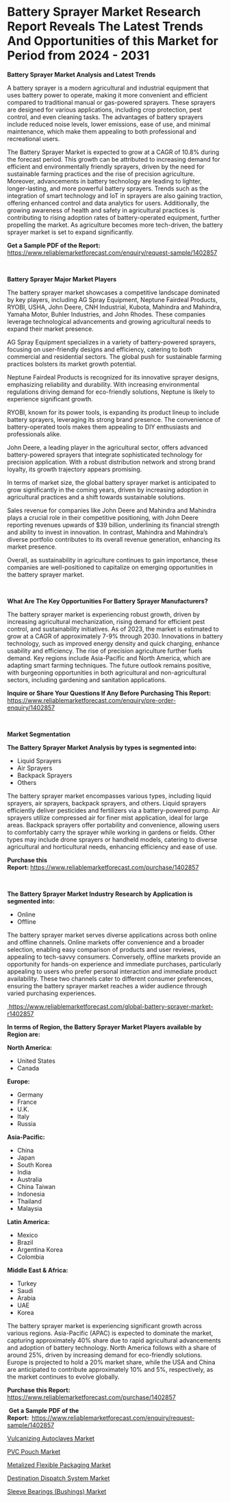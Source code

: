 <p><h1>Battery Sprayer Market Research Report Reveals The Latest Trends And Opportunities of this Market for Period from 2024 - 2031</h1></p><p><strong>Battery Sprayer Market Analysis and Latest Trends</strong></p>
<p><p>A battery sprayer is a modern agricultural and industrial equipment that uses battery power to operate, making it more convenient and efficient compared to traditional manual or gas-powered sprayers. These sprayers are designed for various applications, including crop protection, pest control, and even cleaning tasks. The advantages of battery sprayers include reduced noise levels, lower emissions, ease of use, and minimal maintenance, which make them appealing to both professional and recreational users.</p><p>The Battery Sprayer Market is expected to grow at a CAGR of 10.8% during the forecast period. This growth can be attributed to increasing demand for efficient and environmentally friendly sprayers, driven by the need for sustainable farming practices and the rise of precision agriculture. Moreover, advancements in battery technology are leading to lighter, longer-lasting, and more powerful battery sprayers. Trends such as the integration of smart technology and IoT in sprayers are also gaining traction, offering enhanced control and data analytics for users. Additionally, the growing awareness of health and safety in agricultural practices is contributing to rising adoption rates of battery-operated equipment, further propelling the market. As agriculture becomes more tech-driven, the battery sprayer market is set to expand significantly.</p></p>
<p><strong>Get a Sample PDF of the Report:&nbsp;</strong> <a href="https://www.reliablemarketforecast.com/enquiry/request-sample/1402857?utm_campaign=1110&utm_medium=2&utm_source=Github&utm_content=ia&utm_term=23102024&utm_id=battery-sprayer">https://www.reliablemarketforecast.com/enquiry/request-sample/1402857</a></p>
<p>&nbsp;</p>
<p><strong>Battery Sprayer Major Market Players</strong></p>
<p><p>The battery sprayer market showcases a competitive landscape dominated by key players, including AG Spray Equipment, Neptune Fairdeal Products, RYOBI, USHA, John Deere, CNH Industrial, Kubota, Mahindra and Mahindra, Yamaha Motor, Buhler Industries, and John Rhodes. These companies leverage technological advancements and growing agricultural needs to expand their market presence.</p><p>AG Spray Equipment specializes in a variety of battery-powered sprayers, focusing on user-friendly designs and efficiency, catering to both commercial and residential sectors. The global push for sustainable farming practices bolsters its market growth potential.</p><p>Neptune Fairdeal Products is recognized for its innovative sprayer designs, emphasizing reliability and durability. With increasing environmental regulations driving demand for eco-friendly solutions, Neptune is likely to experience significant growth.</p><p>RYOBI, known for its power tools, is expanding its product lineup to include battery sprayers, leveraging its strong brand presence. The convenience of battery-operated tools makes them appealing to DIY enthusiasts and professionals alike.</p><p>John Deere, a leading player in the agricultural sector, offers advanced battery-powered sprayers that integrate sophisticated technology for precision application. With a robust distribution network and strong brand loyalty, its growth trajectory appears promising.</p><p>In terms of market size, the global battery sprayer market is anticipated to grow significantly in the coming years, driven by increasing adoption in agricultural practices and a shift towards sustainable solutions. </p><p>Sales revenue for companies like John Deere and Mahindra and Mahindra plays a crucial role in their competitive positioning, with John Deere reporting revenues upwards of $39 billion, underlining its financial strength and ability to invest in innovation. In contrast, Mahindra and Mahindra’s diverse portfolio contributes to its overall revenue generation, enhancing its market presence.</p><p>Overall, as sustainability in agriculture continues to gain importance, these companies are well-positioned to capitalize on emerging opportunities in the battery sprayer market.</p></p>
<p>&nbsp;</p>
<p><strong>What Are The Key Opportunities For Battery Sprayer Manufacturers?</strong></p>
<p><p>The battery sprayer market is experiencing robust growth, driven by increasing agricultural mechanization, rising demand for efficient pest control, and sustainability initiatives. As of 2023, the market is estimated to grow at a CAGR of approximately 7-9% through 2030. Innovations in battery technology, such as improved energy density and quick charging, enhance usability and efficiency. The rise of precision agriculture further fuels demand. Key regions include Asia-Pacific and North America, which are adapting smart farming techniques. The future outlook remains positive, with burgeoning opportunities in both agricultural and non-agricultural sectors, including gardening and sanitation applications.</p></p>
<p><strong>Inquire or Share Your Questions If Any Before Purchasing This Report:</strong> <a href="https://www.reliablemarketforecast.com/enquiry/pre-order-enquiry/1402857?utm_campaign=1110&utm_medium=2&utm_source=Github&utm_content=ia&utm_term=23102024&utm_id=battery-sprayer">https://www.reliablemarketforecast.com/enquiry/pre-order-enquiry/1402857</a></p>
<p>&nbsp;</p>
<p><strong>Market Segmentation</strong></p>
<p><strong>The Battery Sprayer Market Analysis by types is segmented into:</strong></p>
<p><ul><li>Liquid Sprayers</li><li>Air Sprayers</li><li>Backpack Sprayers</li><li>Others</li></ul></p>
<p><p>The battery sprayer market encompasses various types, including liquid sprayers, air sprayers, backpack sprayers, and others. Liquid sprayers efficiently deliver pesticides and fertilizers via a battery-powered pump. Air sprayers utilize compressed air for finer mist application, ideal for large areas. Backpack sprayers offer portability and convenience, allowing users to comfortably carry the sprayer while working in gardens or fields. Other types may include drone sprayers or handheld models, catering to diverse agricultural and horticultural needs, enhancing efficiency and ease of use.</p></p>
<p><strong>Purchase this Report:&nbsp;</strong><a href="https://www.reliablemarketforecast.com/purchase/1402857?utm_campaign=1110&utm_medium=2&utm_source=Github&utm_content=ia&utm_term=23102024&utm_id=battery-sprayer">https://www.reliablemarketforecast.com/purchase/1402857</a></p>
<p>&nbsp;</p>
<p><strong>The Battery Sprayer Market Industry Research by Application is segmented into:</strong></p>
<p><ul><li>Online</li><li>Offline</li></ul></p>
<p><p>The battery sprayer market serves diverse applications across both online and offline channels. Online markets offer convenience and a broader selection, enabling easy comparison of products and user reviews, appealing to tech-savvy consumers. Conversely, offline markets provide an opportunity for hands-on experience and immediate purchases, particularly appealing to users who prefer personal interaction and immediate product availability. These two channels cater to different consumer preferences, ensuring the battery sprayer market reaches a wider audience through varied purchasing experiences.</p></p>
<p><a href="https://www.reliablemarketforecast.com/global-battery-sprayer-market-r1402857?utm_campaign=1110&utm_medium=2&utm_source=Github&utm_content=ia&utm_term=23102024&utm_id=battery-sprayer">&nbsp;https://www.reliablemarketforecast.com/global-battery-sprayer-market-r1402857</a></p>
<p><strong>In terms of Region, the Battery Sprayer Market Players available by Region are:</strong></p>
<p>
    <p> <strong> North America: </strong>
        <ul>
            <li>United States</li>
            <li>Canada</li>
        </ul>
        </p> 
    <p> <strong> Europe: </strong>
        <ul>
            <li>Germany</li>
            <li>France</li>
            <li>U.K.</li>
            <li>Italy</li>
            <li>Russia</li>
        </ul>
        </p> 
    <p> <strong> Asia-Pacific: </strong>
        <ul>
            <li>China</li>
            <li>Japan</li>
            <li>South Korea</li>
            <li>India</li>
            <li>Australia</li>
            <li>China Taiwan</li>
            <li>Indonesia</li>
            <li>Thailand</li>
            <li>Malaysia</li>
        </ul>
        </p> 
    <p> <strong> Latin America: </strong>
        <ul>
            <li>Mexico</li>
            <li>Brazil</li>
            <li>Argentina Korea</li>
            <li>Colombia</li>
        </ul>
        </p> 
    <p> <strong> Middle East & Africa: </strong>
        <ul>
            <li>Turkey</li>
            <li>Saudi</li>
            <li>Arabia</li>
            <li>UAE</li>
            <li>Korea</li>
        </ul>
    </p>
    </p>
<p><p>The battery sprayer market is experiencing significant growth across various regions. Asia-Pacific (APAC) is expected to dominate the market, capturing approximately 40% share due to rapid agricultural advancements and adoption of battery technology. North America follows with a share of around 25%, driven by increasing demand for eco-friendly solutions. Europe is projected to hold a 20% market share, while the USA and China are anticipated to contribute approximately 10% and 5%, respectively, as the market continues to evolve globally.</p></p>
<p><strong>Purchase this Report: </strong><a href="https://www.reliablemarketforecast.com/purchase/1402857?utm_campaign=1110&utm_medium=2&utm_source=Github&utm_content=ia&utm_term=23102024&utm_id=battery-sprayer">https://www.reliablemarketforecast.com/purchase/1402857</a></p>
<p>&nbsp;<strong>Get a Sample PDF of the Report:&nbsp;&nbsp;</strong><a href="https://www.reliablemarketforecast.com/enquiry/request-sample/1402857?utm_campaign=1110&utm_medium=2&utm_source=Github&utm_content=ia&utm_term=23102024&utm_id=battery-sprayer">https://www.reliablemarketforecast.com/enquiry/request-sample/1402857</a></p>
<p><strong></strong></p>
<p><p><a href="https://issuu.com/reportprime-2/docs/vulcanizing-autoclaves-market-size-_76451138f3d02a?utm_campaign=1110&utm_medium=2&utm_source=Github&utm_content=ia&utm_term=23102024&utm_id=battery-sprayer">Vulcanizing Autoclaves Market</a></p><p><a href="https://github.com/wydramppetrox/Market-Research-Report-List-1/blob/main/pvc-pouch-market.md?utm_campaign=1110&utm_medium=2&utm_source=Github&utm_content=ia&utm_term=23102024&utm_id=battery-sprayer">PVC Pouch Market</a></p><p><a href="https://github.com/janelbaub6/Market-Research-Report-List-1/blob/main/metalized-flexible-packaging-market.md?utm_campaign=1110&utm_medium=2&utm_source=Github&utm_content=ia&utm_term=23102024&utm_id=battery-sprayer">Metalized Flexible Packaging Market</a></p><p><a href="https://issuu.com/reportprime-2/docs/destination-dispatch-system-market-_3553612fc24af6?utm_campaign=1110&utm_medium=2&utm_source=Github&utm_content=ia&utm_term=23102024&utm_id=battery-sprayer">Destination Dispatch System Market</a></p><p><a href="https://www.linkedin.com/pulse/sleeve-bearings-bushings-market-global-regional-analysis-s1ncf?utm_campaign=1110&utm_medium=2&utm_source=Github&utm_content=ia&utm_term=23102024&utm_id=battery-sprayer">Sleeve Bearings (Bushings) Market</a></p></p>